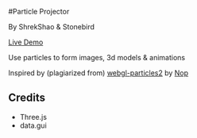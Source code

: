 #Particle Projector

By ShrekShao & Stonebird

[Live Demo](http://shrekshao.github.io/ParticleProjector/)

Use particles to form images, 3d models & animations

Inspired by (plagiarized from) [webgl-particles2](https://github.com/nopjia/webgl-particles2) by [Nop](https://github.com/nopjia)


## Credits
* Three.js
* data.gui
